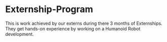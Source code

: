 # Externship-Program
This is work achieved by our externs during there 3 months of Externships.
They get hands-on experience by working on a Humanoid Robot development.
